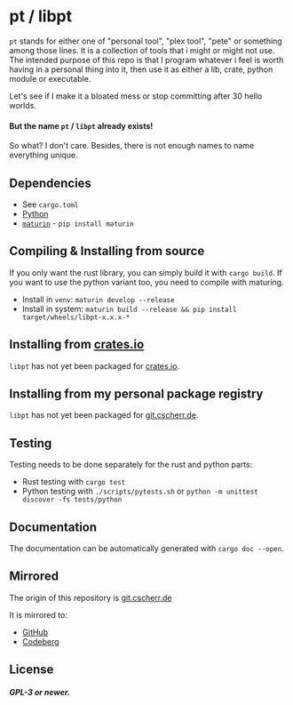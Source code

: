# pt / libpt

`pt` stands for either one of "personal tool", "plex tool", "pete" or something among those lines.
It is a collection of tools that i might or might not use. The intended purpose of this repo is that
I program whatever i feel is worth having in a personal thing into it, then use it as either a lib,
crate, python module or executable.

Let's see if I make it a bloated mess or stop committing after 30 hello worlds.

#### But the name `pt` / `libpt` already exists!
So what? I don't care. Besides, there is not enough names to name everything unique.

## Dependencies
- See `cargo.toml`
- [Python](https://www.python.org/)
- [`maturin`](https://maturin.rs) - `pip install maturin`

## Compiling & Installing from source
If you only want the rust library, you can simply build it with `cargo build`.
If you want to use the python variant too, you need to compile with maturing.

- Install in `venv`: `maturin develop --release`
- Install in system: `maturin build --release && pip install target/wheels/libpt-x.x.x-*`

## Installing from [crates.io](https://crates.io)
`libpt` has not yet been packaged for [crates.io](https://crates.io).

## Installing from my personal package registry
`libpt` has not yet been packaged for [git.cscherr.de](https://git.cscherr.de).

## Testing
Testing needs to be done separately for the rust and python parts:

- Rust testing with `cargo test`
- Python testing with `./scripts/pytests.sh` or `python -m unittest discover -fs tests/python`

## Documentation
The documentation can be automatically generated with `cargo doc --open`.

## Mirrored
The origin of this repository is [git.cscherr.de](https://git.cscherr.de/PlexSheep/pt)

It is mirrored to:
- [GitHub](https://github.com/PlexSheep/pt)
- [Codeberg](https://codeberg.org/PlexSheep/pt)


## License
##### GPL-3 or newer.
